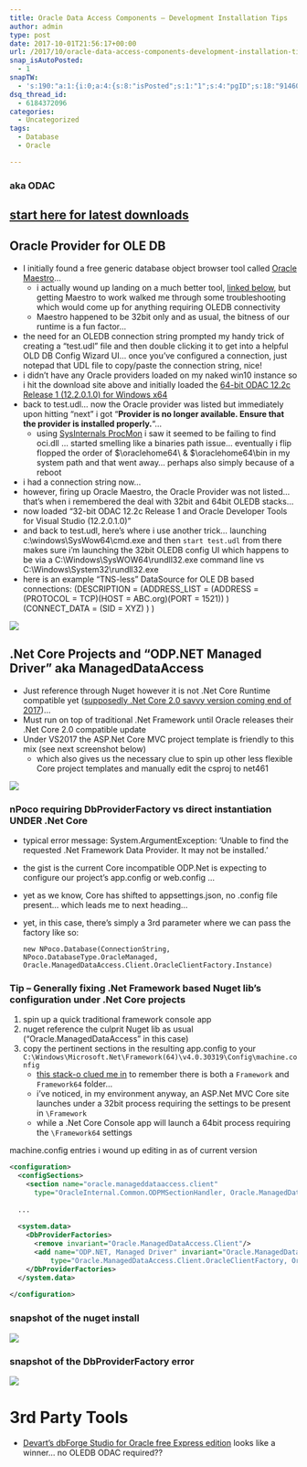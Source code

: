 ```yaml
---
title: Oracle Data Access Components – Development Installation Tips
author: admin
type: post
date: 2017-10-01T21:56:17+00:00
url: /2017/10/oracle-data-access-components-development-installation-tips.html
snap_isAutoPosted:
  - 1
snapTW:
  - 's:190:"a:1:{i:0;a:4:{s:8:"isPosted";s:1:"1";s:4:"pgID";s:18:"914609943017177088";s:7:"postURL";s:53:"https://twitter.com/BeejSEA/status/914609943017177088";s:5:"pDate";s:19:"2017-10-01 21:56:19";}}";'
dsq_thread_id:
  - 6184372096
categories:
  - Uncategorized
tags:
  - Database
  - Oracle

---
```

### aka ODAC

## [start here for latest downloads][1]

## Oracle Provider for OLE DB

  * I initially found a free generic database object browser tool called [Oracle Maestro][2]&#8230; 
      * i actually wound up landing on a much better tool, [linked below][3], but getting Maestro to work walked me through some troubleshooting which would come up for anything requiring OLEDB connectivity
      * Maestro happened to be 32bit only and as usual, the bitness of our runtime is a fun factor&#8230;
  * the need for an OLEDB connection string prompted my handy trick of creating a &#8220;test.udl&#8221; file and then double clicking it to get into a helpful OLD DB Config Wizard UI&#8230; once you&#8217;ve configured a connection, just notepad that UDL file to copy/paste the connection string, nice!
  * i didn&#8217;t have any Oracle providers loaded on my naked win10 instance so i hit the download site above and initially loaded the [64-bit ODAC 12.2c Release 1 (12.2.0.1.0) for Windows x64][4]
  * back to test.udl&#8230; now the Oracle provider was listed but immediately upon hitting &#8220;next&#8221; i got &#8220;**Provider is no longer available. Ensure that the provider is installed properly.**&#8220;&#8230; 
      * using [SysInternals ProcMon][5] i saw it seemed to be failing to find oci.dll &#8230; started smelling like a binaries path issue&#8230; eventually i flip flopped the order of $\oraclehome64\ & $\oraclehome64\bin in my system path and that went away&#8230; perhaps also simply because of a reboot
  * i had a connection string now&#8230;
  * however, firing up Oracle Maestro, the Oracle Provider was not listed&#8230; that&#8217;s when i remembered the deal with 32bit and 64bit OLEDB stacks&#8230;
  * now loaded &#8220;32-bit ODAC 12.2c Release 1 and Oracle Developer Tools for Visual Studio (12.2.0.1.0)&#8221;
  * and back to test.udl, here&#8217;s where i use another trick&#8230; launching c:\windows\SysWow64\cmd.exe and then `start test.udl` from there makes sure i&#8217;m launching the 32bit OLEDB config UI which happens to be via a C:\Windows\SysWOW64\rundll32.exe command line vs C:\Windows\System32\rundll32.exe
  * here is an example &#8220;TNS-less&#8221; DataSource for OLE DB based connections: (DESCRIPTION = (ADDRESS\_LIST = (ADDRESS = (PROTOCOL = TCP)(HOST = ABC.org)(PORT = 1521)) ) (CONNECT\_DATA = (SID = XYZ) ) )

![][6]

## .Net Core Projects and &#8220;ODP.NET Managed Driver&#8221; aka ManagedDataAccess

  * Just reference through Nuget <span class="hl">however it is not .Net Core Runtime compatible yet</span> ([supposedly .Net Core 2.0 savvy version coming end of 2017][7])&#8230; 
  * Must run on top of traditional .Net Framework until Oracle releases their .Net Core 2.0 compatible update 
  * Under VS2017 the ASP.Net Core MVC project template is friendly to this mix (see next screenshot below) 
      * which also gives us the necessary clue to spin up other less flexible Core project templates and manually edit the csproj to <TargetFramework>net461</TargetFramework>

![][8]

### nPoco requiring DbProviderFactory vs direct instantiation UNDER .Net Core

  * typical error message: System.ArgumentException: &#8216;Unable to find the requested .Net Framework Data Provider. It may not be installed.&#8217;
  * the gist is the current Core incompatible ODP.Net is expecting to configure our project&#8217;s app.config or web.config &#8230;
  * yet as we know, Core has shifted to appsettings.json, no .config file present&#8230; which leads me to next heading&#8230;
  * yet, in this case, there&#8217;s simply a 3rd parameter where we can pass the factory like so:
  
    `new NPoco.Database(ConnectionString, NPoco.DatabaseType.OracleManaged, Oracle.ManagedDataAccess.Client.OracleClientFactory.Instance)`

### Tip &#8211; Generally fixing .Net Framework based Nuget lib&#8217;s configuration under .Net Core projects

  1. spin up a quick traditional framework console app
  2. nuget reference the culprit Nuget lib as usual (&#8220;Oracle.ManagedDataAccess&#8221; in this case)
  3. copy the pertinent sections in the resulting app.config to your `C:\Windows\Microsoft.Net\Framework(64)\v4.0.30319\Config\machine.config` 
      * [this stack-o clued me in][9] to remember there is both a `Framework` and `Framework64` folder&#8230;
      * i&#8217;ve noticed, in my environment anyway, an ASP.Net MVC Core site launches under a 32bit process requiring the settings to be present in `\Framework`
      * while a .Net Core Console app will launch a 64bit process requiring the `\Framework64` settings

machine.config entries i wound up editing in as of current version

  ```xml
  <configuration>
    <configSections>
      <section name="oracle.manageddataaccess.client"
        type="OracleInternal.Common.ODPMSectionHandler, Oracle.ManagedDataAccess, Version=4.122.1.0, Culture=neutral, PublicKeyToken=89b483f429c47342"/>
    
    ...
    
    <system.data>
      <DbProviderFactories>
        <remove invariant="Oracle.ManagedDataAccess.Client"/>
        <add name="ODP.NET, Managed Driver" invariant="Oracle.ManagedDataAccess.Client" description="Oracle Data Provider for .NET, Managed Driver"
            type="Oracle.ManagedDataAccess.Client.OracleClientFactory, Oracle.ManagedDataAccess, Version=4.122.1.0, Culture=neutral, PublicKeyToken=89b483f429c47342"/>
      </DbProviderFactories>
    </system.data>
    
  </configuration>
  ``` 

### snapshot of the nuget install

![][10]

### snapshot of the DbProviderFactory error

![][11]

# 3rd Party Tools

  * [Devart&#8217;s dbForge Studio for Oracle free Express edition][12] looks like a winner&#8230; no OLEDB ODAC required??

 [1]: http://www.oracle.com/technetwork/topics/dotnet/downloads/index.html
 [2]: https://www.sqlmaestro.com/products/oracle/maestro/
 [3]: #3rdPartyTools
 [4]: http://www.oracle.com/technetwork/database/windows/downloads/index-090165.html
 [5]: https://docs.microsoft.com/en-us/sysinternals/downloads/procmon
 [6]: https://www.beejblog.com/wp-content/uploads/2017/10/snap217.png
 [7]: http://www.maherjendoubi.io/odp-net-on-microsoft-net-core/
 [8]: https://www.beejblog.com/wp-content/uploads/2017/10/snap218.png
 [9]: https://stackoverflow.com/a/26039859
 [10]: https://www.beejblog.com/wp-content/uploads/2017/10/snap220.png
 [11]: https://www.beejblog.com/wp-content/uploads/2017/10/snap219.png
 [12]: https://www.devart.com/dbforge/oracle/studio/download.html